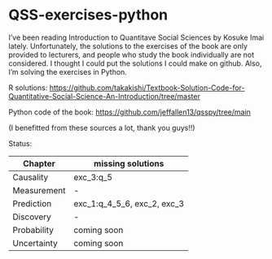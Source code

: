 # QSS-exercises-python

I’ve been reading Introduction to Quantitave Social Sciences by Kosuke Imai lately. Unfortunately, the solutions to the exercises of the book are only provided to lecturers, and people who study the book individually are not considered. I thought I could put the solutions I could make on github. Also, I’m solving the exercises in Python.

R solutions: https://github.com/takakishi/Textbook-Solution-Code-for-Quantitative-Social-Science-An-Introduction/tree/master

Python code of the book: https://github.com/jeffallen13/qsspy/tree/main

(I benefitted from these sources a lot, thank you guys!!)

Status:

| Chapter  | missing solutions |
| ------------- | ------------- |
| Causality  | exc_3:q_5 |
| Measurement  | -  |
| Prediction  | exc_1:q_4_5_6, exc_2, exc_3 |
| Discovery  | - |
| Probability  | coming soon  |
| Uncertainty  | coming soon  |
